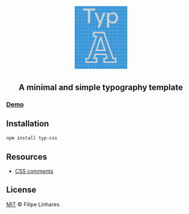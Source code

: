 <h1 align="center">
  <img src="images/logo.png" alt="typ" />
</h1>

<h2 align="center">A minimal and simple typography template</h2>

### [Demo](http://filipelinhares.github.io/typ)

## Installation
```sh
npm install typ-css
```

## Resources
- [CSS comments][comments]

[comments]: https://github.com/filipelinhares/css-comments

## License
[MIT](LICENSE.md) © Filipe Linhares
